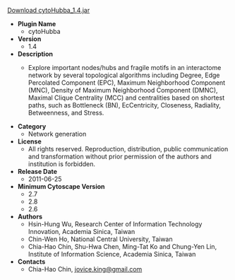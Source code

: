 <a href="cytoHubba_1.4.jar">Download cytoHubba_1.4.jar</a>

* __Plugin Name__
  * cytoHubba
* __Version__
  * 1.4
* __Description__
  * <p>Explore important nodes/hubs and fragile motifs in an interactome network by several topological algorithms including Degree, Edge Percolated Component (EPC), Maximum Neighborhood Component (MNC), Density of Maximum Neighborhood Component (DMNC), Maximal Clique Centrality (MCC) and centralities based on shortest paths, such as Bottleneck (BN), EcCentricity, Closeness, Radiality, Betweenness, and Stress.</p>
* __Category__
  * Network generation
* __License__
  * All rights reserved. Reproduction, distribution, public communication and transformation without prior permission of the authors and institution is forbidden.
* __Release Date__
  * 2011-06-25
* __Minimum Cytoscape Version__
  * 2.7
  * 2.8
  * 2.6
* __Authors__
  *  Hsin-Hung Wu,  Research Center of Information Technology Innovation, Academia Sinica, Taiwan
  *  Chin-Wen Ho,  National Central University, Taiwan
  * Chia-Hao Chin, Shu-Hwa Chen, Ming-Tat Ko and Chung-Yen Lin,  Institute of Information Science, Academia Sinica, Taiwan
* __Contacts__
  * Chia-Hao Chin, jovice.king@gmail.com
